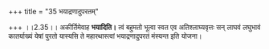 +++
title = "35 भयाद्रणादुपरतम्"

+++
।।2.35।। अकीर्तिमेवाह **भयादिति।** त्वं बहुमतो भूत्वा स्वत एव
अतिश्लाघ्यवृत्तः सन् लाघवं लघुभावं कातर्याख्यं येषां पुरतो यास्यसि ते
महारथास्त्वां भयाद्रणादुपरतं मंस्यन्त इति योजना।  
